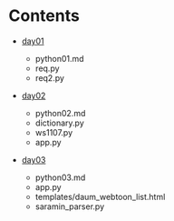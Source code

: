 # Contents

* [day01](/day01)
  * python01.md
  * req.py
  * req2.py

* [day02](/day02)
  * python02.md
  * dictionary.py
  * ws1107.py
  * app.py

* [day03](/day03)
  * python03.md
  * app.py
  * templates/daum_webtoon_list.html
  * saramin_parser.py